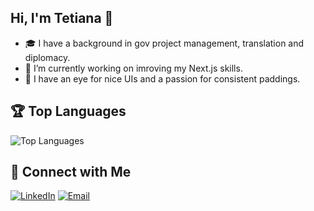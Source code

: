 ## Hi, I'm Tetiana 👋

<!--
**tatyanabortnik/tatyanabortnik** is a ✨ _special_ ✨ repository because its `README.md` (this file) appears on your GitHub profile.

Here are some ideas to get you started:

- 🔭 I’m currently working on ...
- 🌱 I’m currently learning ...
- 👯 I’m looking to collaborate on ...
- 🤔 I’m looking for help with ...
- 💬 Ask me about ...
- 📫 How to reach me: ...
- 😄 Pronouns: ...
- ⚡ Fun fact: ...
-->

- 🎓 I have a background in gov project management, translation and diplomacy.
- 🌱 I’m currently working on imroving my Next.js skills.
- 🔭 I have an eye for nice UIs and a passion for consistent paddings.

## 🏆 Top Languages

![Top Languages](https://github-readme-stats.vercel.app/api/top-langs/?username=tatyanabortnik&layout=compact&theme=radical)

## 🔗 Connect with Me

[![LinkedIn](https://img.shields.io/badge/-LinkedIn-0077B5?style=flat&logo=linkedin)](https://linkedin.com/in/tatyanabortnik)
[![Email](https://img.shields.io/badge/-Email-D14836?style=flat&logo=gmail&logoColor=white)](mailto:tatyanabortnik@gmail.com)
